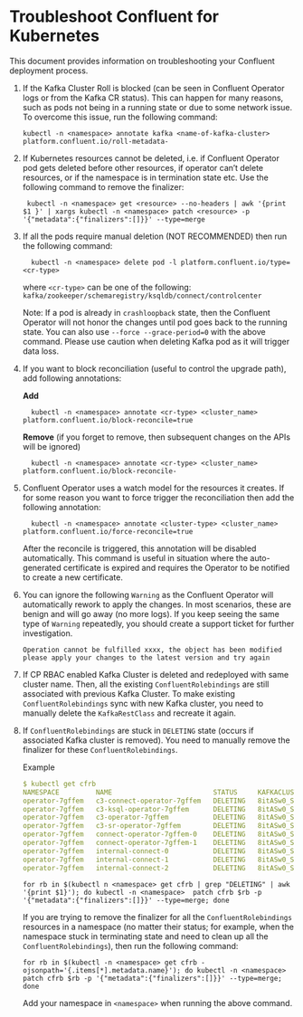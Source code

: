# Troubleshoot Confluent for Kubernetes

This document provides information on troubleshooting your Confluent deployment process.

<ol>
<li> 
If the Kafka Cluster Roll is blocked (can be seen in Confluent Operator logs or from the Kafka CR status). 
   This can happen for many reasons, such as pods not being in a running state or due to some network issue. To overcome this issue, run the following command:
   
    kubectl -n <namespace> annotate kafka <name-of-kafka-cluster> platform.confluent.io/roll-metadata-
</li>
<li>

If Kubernetes resources cannot be deleted, i.e. if Confluent Operator pod gets deleted before other resources, if operator
   can’t delete resources, or if the namespace is in termination state etc. Use the following command to remove the finalizer:

     kubectl -n <namespace> get <resource> --no-headers | awk '{print $1 }' | xargs kubectl -n <namespace> patch <resource> -p '{"metadata":{"finalizers":[]}}' --type=merge
</li>
<li>

If all the pods require manual deletion (NOT RECOMMENDED) then run the following command:

      kubectl -n <namespace> delete pod -l platform.confluent.io/type=<cr-type> 

where `<cr-type>` can be one of the following: `kafka/zookeeper/schemaregistry/ksqldb/connect/controlcenter`

Note: If a pod is already in `crashloopback` state, then the Confluent Operator will not honor the changes until pod goes back to the running state. You can also use `--force --grace-period=0` with the above command.
Please use caution when deleting Kafka pod as it will trigger data loss.
</li>
<li> 

If you want to block reconciliation (useful to control the upgrade path), add following annotations:

<b>Add</b>

      kubectl -n <namespace> annotate <cr-type> <cluster_name> platform.confluent.io/block-reconcile=true


<b>Remove</b> (if you forget to remove, then subsequent changes on the APIs will be ignored)

      kubectl -n <namespace> annotate <cr-type> <cluster_name> platform.confluent.io/block-reconcile-

<li>

Confluent Operator uses a watch model for the resources it creates. If for some reason you want to force trigger the reconciliation then 
   add the following annotation:

      kubectl -n <namespace> annotate <cluster-type> <cluster_name> platform.confluent.io/force-reconcile=true

After the reconcile is triggered, this annotation will be disabled automatically. This command is useful in situation where
the auto-generated certificate is expired and requires the Operator to be notified to create a new certificate.
</li>
<li>

You can ignore the following `Warning` as the Confluent Operator will automatically rework to apply the changes. 
   In most scenarios, these are benign and will go away (no more logs). 
   If you keep seeing the same type of `Warning` repeatedly, you should create a support ticket for further investigation.

`Operation cannot be fulfilled xxxx, the object has been modified please apply your changes to the latest version and try again`
</li>
<li>

 If CP RBAC enabled Kafka Cluster is deleted and redeployed with same cluster name. Then, all the existing `ConfluentRolebindings` are still associated with previous Kafka Cluster. To make existing `ConfluentRolebindings` sync with new Kafka cluster, you need to manually delete the `KafkaRestClass` and recreate it again.
</li>
<li>

If `ConfluentRolebindings` are stuck in `DELETING` state (occurs if associated Kafka cluster is removed). 
   You need to manually remove the finalizer for these `ConfluentRolebindings`.

Example

```yaml
$ kubectl get cfrb
NAMESPACE         NAME                         STATUS     KAFKACLUSTERID           PRINCIPAL        ROLE             KAFKARESTCLASS            AGE
operator-7gffem   c3-connect-operator-7gffem   DELETING   8itASw0_S6qDfdl72b7Uyg   User:c3          SystemAdmin      operator-7gffem/default   7d19h
operator-7gffem   c3-ksql-operator-7gffem      DELETING   8itASw0_S6qDfdl72b7Uyg   User:c3          ResourceOwner    operator-7gffem/default   7d19h
operator-7gffem   c3-operator-7gffem           DELETING   8itASw0_S6qDfdl72b7Uyg   User:c3          ClusterAdmin     operator-7gffem/default   7d19h
operator-7gffem   c3-sr-operator-7gffem        DELETING   8itASw0_S6qDfdl72b7Uyg   User:c3          SystemAdmin      operator-7gffem/default   7d19h
operator-7gffem   connect-operator-7gffem-0    DELETING   8itASw0_S6qDfdl72b7Uyg   User:connect     SystemAdmin      operator-7gffem/default   7d19h
operator-7gffem   connect-operator-7gffem-1    DELETING   8itASw0_S6qDfdl72b7Uyg   User:connect     SystemAdmin      operator-7gffem/default   7d19h
operator-7gffem   internal-connect-0           DELETING   8itASw0_S6qDfdl72b7Uyg   User:connect     SecurityAdmin    operator-7gffem/default   7d19h
operator-7gffem   internal-connect-1           DELETING   8itASw0_S6qDfdl72b7Uyg   User:connect     ResourceOwner    operator-7gffem/default   7d19h
operator-7gffem   internal-connect-2           DELETING   8itASw0_S6qDfdl72b7Uyg   User:connect     DeveloperWrite   operator-7gffem/default   7d19h
```

    for rb in $(kubectl n <namespace> get cfrb | grep "DELETING" | awk '{print $1}'); do kubectl -n <namespace>  patch cfrb $rb -p '{"metadata":{"finalizers":[]}}' --type=merge; done

If you are trying to remove the finalizer for all the `ConfluentRolebindings` resources in a namespace (no matter their status; for example, when the namespace stuck in terminating state and need to clean up all the `ConfluentRolebindings`), then run the following command: 

    for rb in $(kubectl -n <namespace> get cfrb -ojsonpath='{.items[*].metadata.name}'); do kubectl -n <namespace>  patch cfrb $rb -p '{"metadata":{"finalizers":[]}}' --type=merge; done

Add your namespace in `<namespace>` when running the above command.
</li>
</ol>
